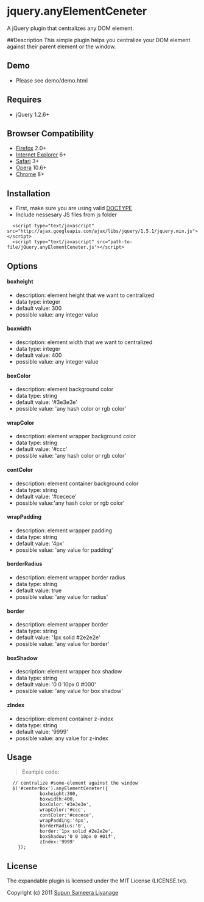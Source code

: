 # jquery.anyElementCeneter
A jQuery plugin that centralizes any DOM element.

##Description
This simple plugin helps you centralize your DOM element against their parent element or the window. 

## Demo
 - Please see demo/demo.html


## Requires
  - jQuery 1.2.6+



## Browser Compatibility
  - [Firefox](http://mzl.la/RNaI) 2.0+
  - [Internet Explorer](http://bit.ly/9fMgIQ) 6+
  - [Safari](http://bit.ly/gMhzVR) 3+
  - [Opera](http://bit.ly/fWJzaC) 10.6+
  - [Chrome](http://bit.ly/ePHvYZ) 8+



## Installation
  - First, make sure you are using valid [DOCTYPE](http://bit.ly/hQK1Rk)
  - Include nessesary JS files from js folder

<!-- -->

      <script type="text/javascript" src="http://ajax.googleapis.com/ajax/libs/jquery/1.5.1/jquery.min.js"></script>
      <script type="text/javascript" src="path-to-file/jQuery.anyElementCeneter.js"></script>



## Options

#### boxheight
  - description: element height that we want to centralized
  - data type: integer
  - default value: 300
  - possible value: any integer value

#### boxwidth
  - description: element width that we want to centralized
  - data type: integer
  - default value: 400
  - possible value: any integer value

#### boxColor
  - description: element background color
  - data type: string
  - default value: '#3e3e3e'
  - possible value: 'any hash color or rgb color'

#### wrapColor
  - description: element wrapper background color
  - data type: string
  - default value: '#ccc'
  - possible value: 'any hash color or rgb color'
  
  
#### contColor
  - description: element container background color
  - data type: string
  - default value: '#cecece'
  - possible value:'any hash color or rgb color'
  
 
#### wrapPadding
  - description: element wrapper padding
  - data type: string
  - default value: '4px'
  - possible value: 'any value for padding'


#### borderRadius
  - description: element wrapper border radius
  - data type: string
  - default value: true
  - possible value: 'any value for radius'

#### border
  - description: element wrapper border
  - data type: string
  - default value: '1px solid #2e2e2e'
  - possible value: 'any value for border'

#### boxShadow
  - description: element wrapper box shadow
  - data type: string
  - default value: '0 0 10px 0 #000'
  - possible value: 'any value for box shadow'

#### zIndex
  - description: element container z-index
  - data type: string
  - default value: '9999'
  - possible value: any value for z-index
  

## Usage
> Example code:

      // centralize #some-element against the window
      $('#centerBox').anyElementCeneter({
	            boxheight:300,
	            boxwidth:400,
	            boxColor:'#3e3e3e',
	            wrapColor:'#ccc',
	            contColor:'#cecece',
	            wrapPadding:'4px',
	            borderRadius:'0',
	            border:'1px solid #2e2e2e',
	            boxShadow:'0 0 10px 0 #01f',
	            zIndex:'9999'
		});


## License

The expandable plugin is licensed under the MIT License (LICENSE.txt).

Copyright (c) 2011 [Supun Sameera Liyanage](supun.sameera@live.com)
